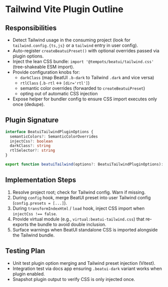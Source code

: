 # Tailwind Vite Plugin Outline

## Responsibilities
- Detect Tailwind usage in the consuming project (look for `tailwind.config.{ts,js}` or a `tailwind` entry in user config).
- Auto-register `createBeatuiPreset()` with optional overrides passed via plugin options.
- Inject the lean CSS bundle: `import '@tempots/beatui/tailwind.css'` (tree-shakeable ESM import).
- Provide configuration knobs for:
  - `darkClass` (map BeatUI `.b-dark` to Tailwind `.dark` and vice versa)
  - `rtlClass` (`.b-rtl` ↔ `[dir='rtl']`)
  - semantic color overrides (forwarded to `createBeatuiPreset`)
  - opting out of automatic CSS injection
- Expose helper for bundler config to ensure CSS import executes only once (dedupe).

## Plugin Signature
```ts
interface BeatuiTailwindPluginOptions {
  semanticColors?: SemanticColorOverrides
  injectCss?: boolean
  darkClass?: string
  rtlSelector?: string
}

export function beatuiTailwind(options?: BeatuiTailwindPluginOptions): Plugin
```

## Implementation Steps
1. Resolve project root; check for Tailwind config. Warn if missing.
2. During `config` hook, merge BeatUI preset into user Tailwind config (`config.presets = [...]`).
3. During `transformIndexHtml` / `load` hook, inject CSS import when `injectCss !== false`.
4. Provide virtual module (e.g., `virtual:beatui-tailwind.css`) that re-exports the bundle to avoid double inclusion.
5. Surface warnings when BeatUI standalone CSS is imported alongside the Tailwind bundle.

## Testing Plan
- Unit test plugin option merging and Tailwind preset injection (Vitest).
- Integration test via docs app ensuring `.beatui-dark` variant works when plugin enabled.
- Snapshot plugin output to verify CSS is only injected once.
